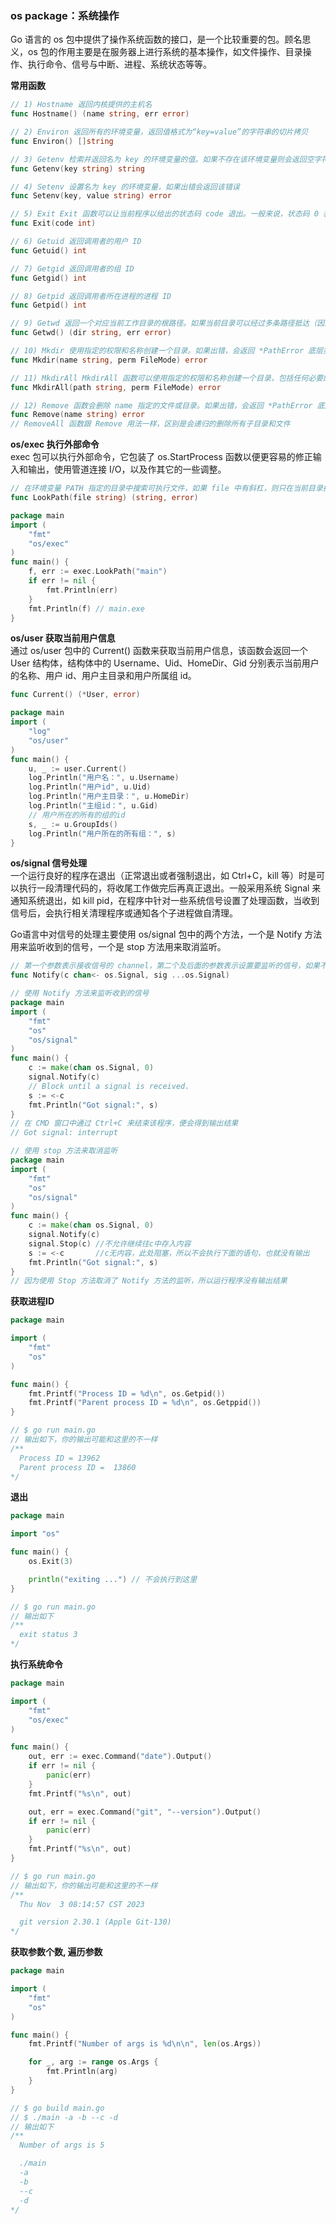 
### os package：系统操作
Go 语言的 os 包中提供了操作系统函数的接口，是一个比较重要的包。顾名思义，os 包的作用主要是在服务器上进行系统的基本操作，如文件操作、目录操作、执行命令、信号与中断、进程、系统状态等等。

**常用函数**  
```go
// 1) Hostname 返回内核提供的主机名
func Hostname() (name string, err error)

// 2) Environ 返回所有的环境变量，返回值格式为“key=value”的字符串的切片拷贝
func Environ() []string

// 3) Getenv 检索并返回名为 key 的环境变量的值。如果不存在该环境变量则会返回空字符串
func Getenv(key string) string

// 4) Setenv 设置名为 key 的环境变量，如果出错会返回该错误
func Setenv(key, value string) error

// 5) Exit Exit 函数可以让当前程序以给出的状态码 code 退出。一般来说，状态码 0 表示成功，非 0 表示出错。程序会立刻终止，并且 defer 的函数不会被执行
func Exit(code int)

// 6) Getuid 返回调用者的用户 ID
func Getuid() int

// 7) Getgid 返回调用者的组 ID
func Getgid() int

// 8) Getpid 返回调用者所在进程的进程 ID
func Getpid() int

// 9) Getwd 返回一个对应当前工作目录的根路径。如果当前目录可以经过多条路径抵达（因为硬链接），Getwd 会返回其中一个
func Getwd() (dir string, err error)

// 10) Mkdir 使用指定的权限和名称创建一个目录。如果出错，会返回 *PathError 底层类型的错误
func Mkdir(name string, perm FileMode) error

// 11) MkdirAll MkdirAll 函数可以使用指定的权限和名称创建一个目录，包括任何必要的上级目录，并返回 nil，否则返回错误。权限位 perm 会应用在每一个被该函数创建的目录上。如果 path 指定了一个已经存在的目录，MkdirAll 不做任何操作并返回 nil
func MkdirAll(path string, perm FileMode) error

// 12) Remove 函数会删除 name 指定的文件或目录。如果出错，会返回 *PathError 底层类型的错误
func Remove(name string) error
// RemoveAll 函数跟 Remove 用法一样，区别是会递归的删除所有子目录和文件
```

**os/exec 执行外部命令**  
exec 包可以执行外部命令，它包装了 os.StartProcess 函数以便更容易的修正输入和输出，使用管道连接 I/O，以及作其它的一些调整。  
```go
// 在环境变量 PATH 指定的目录中搜索可执行文件，如果 file 中有斜杠，则只在当前目录搜索。返回完整路径或者相对于当前目录的一个相对路径
func LookPath(file string) (string, error) 

package main
import (
    "fmt"
    "os/exec"
)
func main() {
    f, err := exec.LookPath("main")
    if err != nil {
        fmt.Println(err)
    }
    fmt.Println(f) // main.exe
}
```

**os/user 获取当前用户信息**  
通过 os/user 包中的 Current() 函数来获取当前用户信息，该函数会返回一个 User 结构体，结构体中的 Username、Uid、HomeDir、Gid 分别表示当前用户的名称、用户 id、用户主目录和用户所属组 id。
```go
func Current() (*User, error)

package main
import (
    "log"
    "os/user"
)
func main() {
    u, _ := user.Current()
    log.Println("用户名：", u.Username)
    log.Println("用户id", u.Uid)
    log.Println("用户主目录：", u.HomeDir)
    log.Println("主组id：", u.Gid)
    // 用户所在的所有的组的id
    s, _ := u.GroupIds()
    log.Println("用户所在的所有组：", s)
}
```

**os/signal 信号处理**  
一个运行良好的程序在退出（正常退出或者强制退出，如 Ctrl+C，kill 等）时是可以执行一段清理代码的，将收尾工作做完后再真正退出。一般采用系统 Signal 来通知系统退出，如 kill pid，在程序中针对一些系统信号设置了处理函数，当收到信号后，会执行相关清理程序或通知各个子进程做自清理。

Go语言中对信号的处理主要使用 os/signal 包中的两个方法，一个是 Notify 方法用来监听收到的信号，一个是 stop 方法用来取消监听。
```go
// 第一个参数表示接收信号的 channel，第二个及后面的参数表示设置要监听的信号，如果不设置表示监听所有的信号
func Notify(c chan<- os.Signal, sig ...os.Signal)

// 使用 Notify 方法来监听收到的信号
package main
import (
    "fmt"
    "os"
    "os/signal"
)
func main() {
    c := make(chan os.Signal, 0)
    signal.Notify(c)
    // Block until a signal is received.
    s := <-c
    fmt.Println("Got signal:", s)
}
// 在 CMD 窗口中通过 Ctrl+C 来结束该程序，便会得到输出结果
// Got signal: interrupt

// 使用 stop 方法来取消监听
package main
import (
    "fmt"
    "os"
    "os/signal"
)
func main() {
    c := make(chan os.Signal, 0)
    signal.Notify(c)
    signal.Stop(c) //不允许继续往c中存入内容
    s := <-c       //c无内容，此处阻塞，所以不会执行下面的语句，也就没有输出
    fmt.Println("Got signal:", s)
}
// 因为使用 Stop 方法取消了 Notify 方法的监听，所以运行程序没有输出结果
```

**获取进程ID**  
```go
package main

import (
	"fmt"
	"os"
)

func main() {
	fmt.Printf("Process ID = %d\n", os.Getpid())
	fmt.Printf("Parent process ID = %d\n", os.Getppid())
}

// $ go run main.go
// 输出如下，你的输出可能和这里的不一样
/**
  Process ID = 13962
  Parent process ID =  13860
*/
```

**退出**  
```go
package main

import "os"

func main() {
	os.Exit(3)

	println("exiting ...") // 不会执行到这里
}

// $ go run main.go
// 输出如下 
/**
  exit status 3
*/
```

**执行系统命令**  
```go
package main

import (
	"fmt"
	"os/exec"
)

func main() {
	out, err := exec.Command("date").Output()
	if err != nil {
		panic(err)
	}
	fmt.Printf("%s\n", out)

	out, err = exec.Command("git", "--version").Output()
	if err != nil {
		panic(err)
	}
	fmt.Printf("%s\n", out)
}

// $ go run main.go
// 输出如下，你的输出可能和这里的不一样
/**
  Thu Nov  3 08:14:57 CST 2023

  git version 2.30.1 (Apple Git-130)
*/
```

**获取参数个数, 遍历参数**  
```go
package main

import (
	"fmt"
	"os"
)

func main() {
	fmt.Printf("Number of args is %d\n\n", len(os.Args))

	for _, arg := range os.Args {
		fmt.Println(arg)
	}
}

// $ go build main.go
// $ ./main -a -b --c -d
// 输出如下 
/**
  Number of args is 5

  ./main
  -a
  -b
  --c
  -d
*/
```
